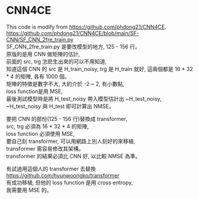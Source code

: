 # CNN4CE
This code is modify from https://github.com/phdong21/CNN4CE.  
https://github.com/phdong21/CNN4CE/blob/main/SF-CNN/SF_CNN_2fre_train.py  
SF_CNN_2fre_train.py 是要改模型的地方, 125 - 156 行。  
原版的是用 CNN 做矩陣的估計,  
前面的 src, trg 怎麽生出來的可以不用知道,  
知道這個 CNN 的 src 是 H_train_noisy, trg 是 H_train 就好, 這兩個都是 16 * 32 * 4 的矩陣, 各有 1000 個。  
矩陣的特徵是數字不大, 大約介於 -2 ~ 2, 有小數點,  
loss function是用 MSE,  
最後測試模型時是將 H_test_noisy 帶入模型估計出 ~H_test_noisy,  
~H_test_noisy 與 H_test 即可計算出 NMSE。  

要把 CNN 的部份(125 - 156 行)替換成 transformer,  
src, trg 必須為 16 * 32 * 4 的矩陣,  
loss function 必須使用 MSE,  
要自己刻 transformer, 可以用網路上別人刻好的來移植,  
transformer 需容易修改其架構。  
transformer 的結果必須比 CNN 好, 以比較 NMSE 為準。

有試過用這個人的 transformer 去替換  
https://github.com/hyunwoongko/transformer  
有成功移植, 但他的 loss function 是用 cross entropy,  
我需要用 MSE 的。
